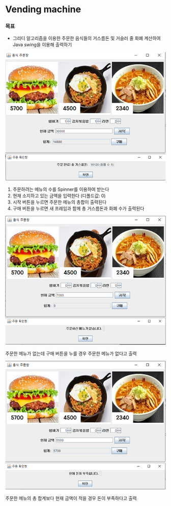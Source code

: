 # Vending machine

### 목표

* 그리디 알고리즘을 이용한 주문한 음식들의 거스름돈 및 거슬러 줄 화폐 계산하여 Java swing을 이용해 출력하기

![](.\readmeIMG\p1.PNG)
![](.\readmeIMG\p2.PNG)

1. 주문하려는 메뉴의 수를 Spinner를 이용하여 받는다
2. 현재 소지하고 있는 금액을 입력한다 (디폴드값: 0)
3. 시작 버튼을 누르면 주문한 메뉴의 총합이 출력된다
4. 구매 버튼을 누르면 새 프레임과 함께 총 거스름돈과 화폐 수가 출력된다

![](.\readmeIMG\p3.PNG)
![](.\readmeIMG\p4.PNG)

주문한 메뉴가 없는데 구매 버튼을 누를 경우 주문한 메뉴가 없다고 출력

![](.\readmeIMG\p5.PNG)
![](.\readmeIMG\p6.PNG)

주문한 메뉴의 총 합계보다 현재 금액이 적을 경우 돈이 부족하다고 출력
